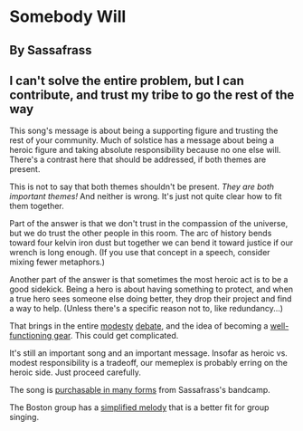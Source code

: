 # Somebody Will
## By Sassafrass
## I can't solve the entire problem, but I can contribute, and trust my tribe to go the rest of the way

This song's message is about being a supporting figure and trusting the
rest of your community.  Much of solstice has a message about being a
heroic figure and taking absolute responsibility because no one else
will.  There's a contrast here that should be addressed, if both
themes are present.

This is not to say that both themes shouldn't be present.  *They are
both important themes!*  And neither is wrong.  It's just not quite
clear how to fit them together.

Part of the answer is that we don't trust in the compassion of the
universe, but we do trust the other people in this room.  The arc of
history bends toward four kelvin iron dust but together we can bend it
toward justice if our wrench is long enough.  (If you use that concept
in a speech, consider mixing fewer metaphors.)

Another part of the answer is that sometimes the most heroic act is to
be a good sidekick.  Being a hero is about having something to
protect, and when a true hero sees someone else doing better, they
drop their project and find a way to help.  (Unless there's a specific
reason not to, like redundancy...)

That brings in the entire [modesty](https://equilibriabook.com/)
[debate](https://www.lesserwrong.com/posts/SJKowjkGF7z2sS98f/in-defence-of-epistemic-modesty),
and the idea of becoming a [well-functioning
gear](http://archive.is/CMSYv).  This could get complicated.

It's still an important song and an important message.  Insofar as
heroic vs. modest responsibility is a tradeoff, our memeplex is
probably erring on the heroic side.  Just proceed carefully.

The song is [purchasable in many forms](https://sassafrass.bandcamp.com/album/somebody-will-teaching-collection) from Sassafrass's bandcamp.

The Boston group has a [simplified
melody](https://www.jefftk.com/p/resetting-somebody-will-v2) that is a
better fit for group singing.
